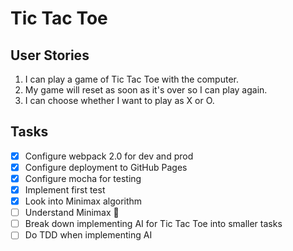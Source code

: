 # Tic Tac Toe

## User Stories
1. I can play a game of Tic Tac Toe with the computer.
2. My game will reset as soon as it's over so I can play again.
3. I can choose whether I want to play as X or O.

## Tasks
- [x] Configure webpack 2.0 for dev and prod 
- [x] Configure deployment to GitHub Pages
- [x] Configure mocha for testing
- [x] Implement first test
- [x] Look into Minimax algorithm
- [ ] Understand Minimax 🤔
- [ ] Break down implementing AI for Tic Tac Toe into smaller tasks
- [ ] Do TDD when implementing AI
